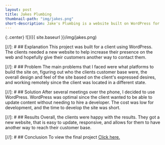 ```yaml
---
layout: post
title: Jakes Plumbing
thumbnail-path: "img/jakes.png"
short-description: Jake's Plumbing is a website built on WordPress for a small business.
---
```


{:.center}
![]({{ site.baseurl }}/img/jakes.png)

[//]: # ## Explanation
This project was built for a client using WordPress. The clients needed a new website to help increase their presence on the web and hopefully give their customers another way to contact them.


[//]: # ## Problem
The main problems that I faced were what platforms to build the site on, figuring out who the clients customer base were, the overall design and feel of the site based on the client's expressed desires, and working remotely since the client was located in a different state.


[//]: # ## Solution
After several meetings over the phone, I decided to use WordPress. WordPress was optimal since the client wanted to be able to update content without needing to hire a developer. The cost was low for development, and the time to develop the site was short.


[//]: # ## Results
Overall, the clients were happy with the results. They got a new website, that is easy to update, responsive, and allows for them to have another way to reach their customer base.


[//]: # ## Conclusion
To view the final project <a href="http://jakesplumbing.net/" target="_blank">Click here.</a>
